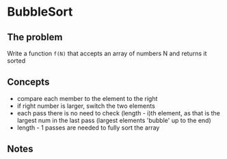 # BubbleSort

## The problem

Write a function `f(N)` that accepts an array of numbers N and returns it sorted

## Concepts
- compare each member to the element to the right
- if right number is larger, switch the two elements
- each pass there is no need to check (length - i)th element, as that is the largest num in the last pass (largest elements 'bubble' up to the end)
- length - 1 passes are needed to fully sort the array

## Notes

